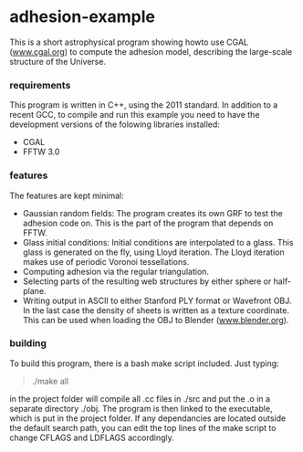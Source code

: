 # adhesion-example
This is a short astrophysical program showing howto use CGAL (www.cgal.org) to compute the adhesion model, describing the large-scale structure of the Universe.

### requirements
This program is written in C++, using the 2011 standard. In addition to a recent GCC, to compile and run this example you need to have the development versions of the folowing libraries installed:
  * CGAL
  * FFTW 3.0

### features
The features are kept minimal:
  * Gaussian random fields: The program creates its own GRF to test the adhesion code on. This is the part of the program that depends on FFTW.
  * Glass initial conditions: Initial conditions are interpolated to a glass. This glass is generated on the fly, using Lloyd iteration. The Lloyd iteration makes use of periodic Voronoi tessellations.
  * Computing adhesion via the regular triangulation.
  * Selecting parts of the resulting web structures by either sphere or half-plane.
  * Writing output in ASCII to either Stanford PLY format or Wavefront OBJ. In the last case the density of sheets is written as a texture coordinate. This can be used when loading the OBJ to Blender (www.blender.org).

### building
To build this program, there is a bash make script included. Just typing:
 
 > ./make all
 
in the project folder will compile all .cc files in ./src and put the .o in a separate directory ./obj. The program is then linked to the executable, which is put in the project folder. If any dependancies are located outside the default search path, you can edit the top lines of the make script to change CFLAGS and LDFLAGS accordingly.
